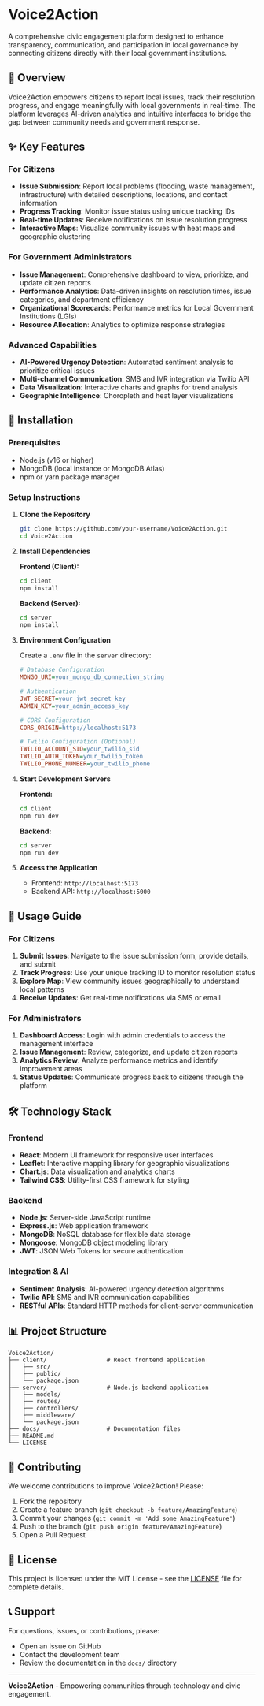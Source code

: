 # Voice2Action

A comprehensive civic engagement platform designed to enhance transparency, communication, and participation in local governance by connecting citizens directly with their local government institutions.

## 🎯 Overview

Voice2Action empowers citizens to report local issues, track their resolution progress, and engage meaningfully with local governments in real-time. The platform leverages AI-driven analytics and intuitive interfaces to bridge the gap between community needs and government response.

## ✨ Key Features

### For Citizens
- **Issue Submission**: Report local problems (flooding, waste management, infrastructure) with detailed descriptions, locations, and contact information
- **Progress Tracking**: Monitor issue status using unique tracking IDs
- **Real-time Updates**: Receive notifications on issue resolution progress
- **Interactive Maps**: Visualize community issues with heat maps and geographic clustering

### For Government Administrators
- **Issue Management**: Comprehensive dashboard to view, prioritize, and update citizen reports
- **Performance Analytics**: Data-driven insights on resolution times, issue categories, and department efficiency
- **Organizational Scorecards**: Performance metrics for Local Government Institutions (LGIs)
- **Resource Allocation**: Analytics to optimize response strategies

### Advanced Capabilities
- **AI-Powered Urgency Detection**: Automated sentiment analysis to prioritize critical issues
- **Multi-channel Communication**: SMS and IVR integration via Twilio API
- **Data Visualization**: Interactive charts and graphs for trend analysis
- **Geographic Intelligence**: Choropleth and heat layer visualizations

## 🚀 Installation

### Prerequisites
- Node.js (v16 or higher)
- MongoDB (local instance or MongoDB Atlas)
- npm or yarn package manager

### Setup Instructions

1. **Clone the Repository**
   ```bash
   git clone https://github.com/your-username/Voice2Action.git
   cd Voice2Action
   ```

2. **Install Dependencies**
   
   **Frontend (Client):**
   ```bash
   cd client
   npm install
   ```
   
   **Backend (Server):**
   ```bash
   cd server
   npm install
   ```

3. **Environment Configuration**
   
   Create a `.env` file in the `server` directory:
   ```ini
   # Database Configuration
   MONGO_URI=your_mongo_db_connection_string
   
   # Authentication
   JWT_SECRET=your_jwt_secret_key
   ADMIN_KEY=your_admin_access_key
   
   # CORS Configuration
   CORS_ORIGIN=http://localhost:5173
   
   # Twilio Configuration (Optional)
   TWILIO_ACCOUNT_SID=your_twilio_sid
   TWILIO_AUTH_TOKEN=your_twilio_token
   TWILIO_PHONE_NUMBER=your_twilio_phone
   ```

4. **Start Development Servers**
   
   **Frontend:**
   ```bash
   cd client
   npm run dev
   ```
   
   **Backend:**
   ```bash
   cd server
   npm run dev
   ```

5. **Access the Application**
   - Frontend: `http://localhost:5173`
   - Backend API: `http://localhost:5000`

## 📖 Usage Guide

### For Citizens
1. **Submit Issues**: Navigate to the issue submission form, provide details, and submit
2. **Track Progress**: Use your unique tracking ID to monitor resolution status
3. **Explore Map**: View community issues geographically to understand local patterns
4. **Receive Updates**: Get real-time notifications via SMS or email

### For Administrators
1. **Dashboard Access**: Login with admin credentials to access the management interface
2. **Issue Management**: Review, categorize, and update citizen reports
3. **Analytics Review**: Analyze performance metrics and identify improvement areas
4. **Status Updates**: Communicate progress back to citizens through the platform

## 🛠 Technology Stack

### Frontend
- **React**: Modern UI framework for responsive user interfaces
- **Leaflet**: Interactive mapping library for geographic visualizations
- **Chart.js**: Data visualization and analytics charts
- **Tailwind CSS**: Utility-first CSS framework for styling

### Backend
- **Node.js**: Server-side JavaScript runtime
- **Express.js**: Web application framework
- **MongoDB**: NoSQL database for flexible data storage
- **Mongoose**: MongoDB object modeling library
- **JWT**: JSON Web Tokens for secure authentication

### Integration & AI
- **Sentiment Analysis**: AI-powered urgency detection algorithms
- **Twilio API**: SMS and IVR communication capabilities
- **RESTful APIs**: Standard HTTP methods for client-server communication

## 📊 Project Structure

```
Voice2Action/
├── client/                 # React frontend application
│   ├── src/
│   ├── public/
│   └── package.json
├── server/                 # Node.js backend application
│   ├── models/
│   ├── routes/
│   ├── controllers/
│   ├── middleware/
│   └── package.json
├── docs/                   # Documentation files
├── README.md
└── LICENSE
```

## 🤝 Contributing

We welcome contributions to improve Voice2Action! Please:

1. Fork the repository
2. Create a feature branch (`git checkout -b feature/AmazingFeature`)
3. Commit your changes (`git commit -m 'Add some AmazingFeature'`)
4. Push to the branch (`git push origin feature/AmazingFeature`)
5. Open a Pull Request

## 📄 License

This project is licensed under the MIT License - see the [LICENSE](LICENSE) file for complete details.

## 📞 Support

For questions, issues, or contributions, please:
- Open an issue on GitHub
- Contact the development team
- Review the documentation in the `docs/` directory

---

**Voice2Action** - Empowering communities through technology and civic engagement.